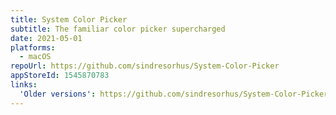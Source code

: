 ```yaml
---
title: System Color Picker
subtitle: The familiar color picker supercharged
date: 2021-05-01
platforms:
  - macOS
repoUrl: https://github.com/sindresorhus/System-Color-Picker
appStoreId: 1545870783
links:
  'Older versions': https://github.com/sindresorhus/System-Color-Picker#download
---
```

